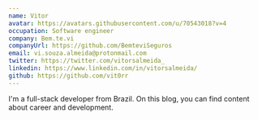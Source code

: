 ```yaml
---
name: Vitor
avatar: https://avatars.githubusercontent.com/u/70543018?v=4
occupation: Software engineer
company: Bem.te.vi
companyUrl: https://github.com/BemteviSeguros
email: vi.souza.almeida@protonmail.com
twitter: https://twitter.com/vitorsalmeida_
linkedin: https://www.linkedin.com/in/vitorsalmeida/
github: https://github.com/vit0rr
---
```


I'm a full-stack developer from Brazil. On this blog, you can find content about career and development.

